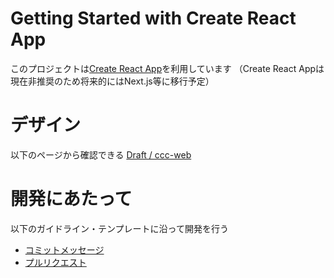 # Getting Started with Create React App

このプロジェクトは[Create React App](https://github.com/facebook/create-react-app)を利用しています
（Create React Appは現在非推奨のため将来的にはNext.js等に移行予定）

# デザイン
以下のページから確認できる
[Draft / ccc-web](https://www.figma.com/file/akuKR80oRQdH8MYJI8XAlW/ccc-web?type=design&node-id=0%3A1&mode=design&t=ENlFV4hUFqPKBBfx-1)
# 開発にあたって
以下のガイドライン・テンプレートに沿って開発を行う
- [コミットメッセージ](https://github.com/Niimijpn/github/blob/main/commit-message-guidelines.md)
- [プルリクエスト](https://github.com/Niimijpn/github/blob/main/pull-request-guidelines.md)
